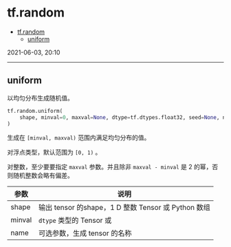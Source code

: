# tf.random

- [tf.random](#tfrandom)
  - [uniform](#uniform)

2021-06-03, 20:10
***

## uniform

以均匀分布生成随机值。

```py
tf.random.uniform(
    shape, minval=0, maxval=None, dtype=tf.dtypes.float32, seed=None, name=None
)
```

生成在 `[minval, maxval)` 范围内满足均匀分布的值。

对浮点类型，默认范围为 `[0, 1)` 。

对整数，至少要要指定 `maxval` 参数。并且除非 `maxval - minval` 是 2 的幂，否则随机整数会略有偏差。

| **参数** | **说明** |
| --- | --- |
| shape | 输出 tensor 的shape，1 D 整数 Tensor 或 Python 数组 |
| minval | `dtype` 类型的 Tensor 或  |
| name | 可选参数，生成 tensor 的名称 |



